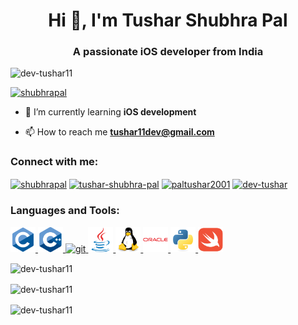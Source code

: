 <h1 align="center">Hi 👋, I'm Tushar Shubhra Pal</h1>
<h3 align="center">A passionate iOS developer from India</h3>

<p align="left"> <img src="https://komarev.com/ghpvc/?username=dev-tushar11&label=Profile%20views&color=0e75b6&style=flat" alt="dev-tushar11" /> </p>

<p align="left"> <a href="https://twitter.com/shubhrapal" target="blank"><img src="https://img.shields.io/twitter/follow/shubhrapal?logo=twitter&style=for-the-badge" alt="shubhrapal" /></a> </p>

- 🌱 I’m currently learning **iOS development**

- 📫 How to reach me **tushar11dev@gmail.com**

<h3 align="left">Connect with me:</h3>
<p align="left">
<a href="https://twitter.com/shubhrapal" target="blank"><img align="center" src="https://raw.githubusercontent.com/rahuldkjain/github-profile-readme-generator/master/src/images/icons/Social/twitter.svg" alt="shubhrapal" height="30" width="40" /></a>
<a href="https://www.linkedin.com/in/tushar-shubhra-pal/" target="blank"><img align="center" src="https://raw.githubusercontent.com/rahuldkjain/github-profile-readme-generator/master/src/images/icons/Social/linked-in-alt.svg" alt="tushar-shubhra-pal" height="30" width="40" /></a>
<a href="https://www.hackerrank.com/paltushar2001" target="blank"><img align="center" src="https://raw.githubusercontent.com/rahuldkjain/github-profile-readme-generator/master/src/images/icons/Social/hackerrank.svg" alt="paltushar2001" height="30" width="40" /></a>
<a href="https://www.leetcode.com/dev-tushar" target="blank"><img align="center" src="https://raw.githubusercontent.com/rahuldkjain/github-profile-readme-generator/master/src/images/icons/Social/leet-code.svg" alt="dev-tushar" height="30" width="40" /></a>
</p>

<h3 align="left">Languages and Tools:</h3>
<p align="left"> <a href="https://www.cprogramming.com/" target="_blank" rel="noreferrer"> <img src="https://raw.githubusercontent.com/devicons/devicon/master/icons/c/c-original.svg" alt="c" width="40" height="40"/> </a> <a href="https://www.w3schools.com/cpp/" target="_blank" rel="noreferrer"> <img src="https://raw.githubusercontent.com/devicons/devicon/master/icons/cplusplus/cplusplus-original.svg" alt="cplusplus" width="40" height="40"/> </a> <a href="https://git-scm.com/" target="_blank" rel="noreferrer"> <img src="https://www.vectorlogo.zone/logos/git-scm/git-scm-icon.svg" alt="git" width="40" height="40"/> </a> <a href="https://www.java.com" target="_blank" rel="noreferrer"> <img src="https://raw.githubusercontent.com/devicons/devicon/master/icons/java/java-original.svg" alt="java" width="40" height="40"/> </a> <a href="https://www.linux.org/" target="_blank" rel="noreferrer"> <img src="https://raw.githubusercontent.com/devicons/devicon/master/icons/linux/linux-original.svg" alt="linux" width="40" height="40"/> </a> <a href="https://www.oracle.com/" target="_blank" rel="noreferrer"> <img src="https://raw.githubusercontent.com/devicons/devicon/master/icons/oracle/oracle-original.svg" alt="oracle" width="40" height="40"/> </a> <a href="https://www.python.org" target="_blank" rel="noreferrer"> <img src="https://raw.githubusercontent.com/devicons/devicon/master/icons/python/python-original.svg" alt="python" width="40" height="40"/> </a> <a href="https://developer.apple.com/swift/" target="_blank" rel="noreferrer"> <img src="https://raw.githubusercontent.com/devicons/devicon/master/icons/swift/swift-original.svg" alt="swift" width="40" height="40"/> </a> </p>

<p><img align="center" src="https://github-readme-stats.vercel.app/api/top-langs?username=dev-tushar11&theme=tokyonight&show_icons=true&locale=en&layout=compact" alt="dev-tushar11" /></p>

<p><img align="center" src="https://github-readme-stats.vercel.app/api?username=dev-tushar11&theme=tokyonight&show_icons=true&locale=en" alt="dev-tushar11" /></p>

<p><img align="center" src="https://github-readme-streak-stats.herokuapp.com/?user=dev-tushar11&theme=dark" alt="dev-tushar11" /></p>
